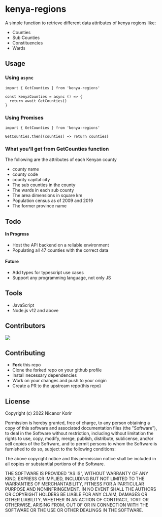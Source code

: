 # kenya-regions
A simple function to retrieve different data attributes of kenya regions like:
- Counties
- Sub Counties
- Constituencies
- Wards

## Usage 
### Using `async`
```
import { GetCounties } from 'kenya-regions'

const kenyaCounties = async () => {
  return await GetCounties()
}
```

### Using Promises
```
import { GetCounties } from 'kenya-regions'

GetCounties.then((counties) => return counties)
```

### What you'll get from GetCounties function
The following are the attributes of each Kenyan county
- county name
- county code
- county capital city
- The sub counties in the county
- The wards in each sub county
- The area dimensions in square km
- Population census as of 2009 and 2019
- The former province name

## Todo
#### In Progress
- Host the API backend on a reliable environment
- Populating all 47 counties with the correct data

#### Future
- Add types for typescript use cases
- Support any programming language, not only JS

## Tools
- JavaScript
- Node.js v12 and above

## Contributors
<a href="https://github.com/Nicanor008/kenya-regions/graphs/contributors">
  <img src="https://contrib.rocks/image?repo=nicanor008/kenya-regions" />
</a>

## Contributing
- **Fork** this repo
- Clone the forked repo on your github profile
- Install necessary dependencies
- Work on your changes and push to your origin
- Create a PR to the upstream repo(this repo)

## License
Copyright (c) 2022 Nicanor Korir

Permission is hereby granted, free of charge, to any person obtaining a copy
of this software and associated documentation files (the "Software"), to deal
in the Software without restriction, including without limitation the rights
to use, copy, modify, merge, publish, distribute, sublicense, and/or sell
copies of the Software, and to permit persons to whom the Software is
furnished to do so, subject to the following conditions:

The above copyright notice and this permission notice shall be included in all
copies or substantial portions of the Software.

THE SOFTWARE IS PROVIDED "AS IS", WITHOUT WARRANTY OF ANY KIND, EXPRESS OR
IMPLIED, INCLUDING BUT NOT LIMITED TO THE WARRANTIES OF MERCHANTABILITY,
FITNESS FOR A PARTICULAR PURPOSE AND NONINFRINGEMENT. IN NO EVENT SHALL THE
AUTHORS OR COPYRIGHT HOLDERS BE LIABLE FOR ANY CLAIM, DAMAGES OR OTHER
LIABILITY, WHETHER IN AN ACTION OF CONTRACT, TORT OR OTHERWISE, ARISING FROM,
OUT OF OR IN CONNECTION WITH THE SOFTWARE OR THE USE OR OTHER DEALINGS IN THE
SOFTWARE.

